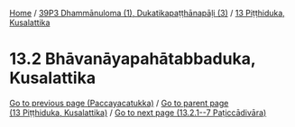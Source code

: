 
[Home](/) / [39P3 Dhammānuloma (1), Dukatikapaṭṭhānapāḷi (3)](../../39P3.md) / [13 Piṭṭhiduka, Kusalattika](../13.md)

# 13.2 Bhāvanāyapahātabbaduka, Kusalattika


[Go to previous page (Paccayacatukka)](13.1/13.1.1--7/Paccayacatukka.md) / [Go to parent page (13 Piṭṭhiduka, Kusalattika)](../13.md) / [Go to next page (13.2.1--7 Paṭiccādivāra)](13.2/13.2.1--7.md)


